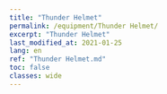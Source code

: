 ```yaml
---
title: "Thunder Helmet"
permalink: /equipment/Thunder Helmet/
excerpt: "Thunder Helmet"
last_modified_at: 2021-01-25
lang: en
ref: "Thunder Helmet.md"
toc: false
classes: wide
---
```


